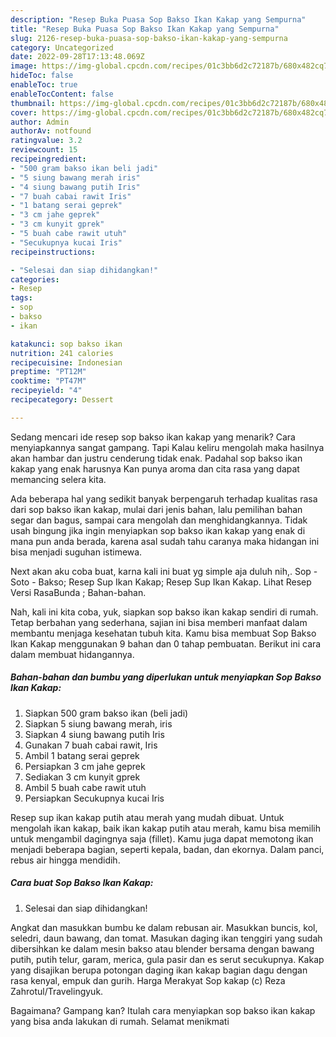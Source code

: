 ```yaml
---
description: "Resep Buka Puasa Sop Bakso Ikan Kakap yang Sempurna"
title: "Resep Buka Puasa Sop Bakso Ikan Kakap yang Sempurna"
slug: 2126-resep-buka-puasa-sop-bakso-ikan-kakap-yang-sempurna
category: Uncategorized
date: 2022-09-28T17:13:48.069Z
image: https://img-global.cpcdn.com/recipes/01c3bb6d2c72187b/680x482cq70/sop-bakso-ikan-kakap-foto-resep-utama.jpg
hideToc: false
enableToc: true
enableTocContent: false
thumbnail: https://img-global.cpcdn.com/recipes/01c3bb6d2c72187b/680x482cq70/sop-bakso-ikan-kakap-foto-resep-utama.jpg
cover: https://img-global.cpcdn.com/recipes/01c3bb6d2c72187b/680x482cq70/sop-bakso-ikan-kakap-foto-resep-utama.jpg
author: Admin
authorAv: notfound
ratingvalue: 3.2
reviewcount: 15
recipeingredient:
- "500 gram bakso ikan beli jadi"
- "5 siung bawang merah iris"
- "4 siung bawang putih Iris"
- "7 buah cabai rawit Iris"
- "1 batang serai geprek"
- "3 cm jahe geprek"
- "3 cm kunyit gprek"
- "5 buah cabe rawit utuh"
- "Secukupnya kucai Iris"
recipeinstructions:

- "Selesai dan siap dihidangkan!"
categories:
- Resep
tags:
- sop
- bakso
- ikan

katakunci: sop bakso ikan 
nutrition: 241 calories
recipecuisine: Indonesian
preptime: "PT12M"
cooktime: "PT47M"
recipeyield: "4"
recipecategory: Dessert

---
```



Sedang mencari ide resep sop bakso ikan kakap yang menarik? Cara menyiapkannya sangat gampang. Tapi Kalau keliru mengolah maka hasilnya akan hambar dan justru cenderung tidak enak. Padahal sop bakso ikan kakap yang enak harusnya Kan punya aroma dan cita rasa yang dapat memancing selera kita.


Ada beberapa hal yang sedikit banyak berpengaruh terhadap kualitas rasa dari sop bakso ikan kakap, mulai dari jenis bahan, lalu pemilihan bahan segar dan bagus, sampai cara mengolah dan menghidangkannya. Tidak usah bingung jika ingin menyiapkan sop bakso ikan kakap yang enak di mana pun anda berada, karena asal sudah tahu caranya maka hidangan ini bisa menjadi suguhan istimewa.

Next akan aku coba buat, karna kali ini buat yg simple aja duluh nih,. Sop - Soto - Bakso; Resep Sup Ikan Kakap; Resep Sup Ikan Kakap. Lihat Resep Versi RasaBunda ; Bahan-bahan.


Nah, kali ini kita coba, yuk, siapkan sop bakso ikan kakap sendiri di rumah. Tetap berbahan yang sederhana, sajian ini bisa memberi manfaat dalam membantu menjaga kesehatan tubuh kita. Kamu bisa membuat Sop Bakso Ikan Kakap menggunakan 9 bahan dan 0 tahap pembuatan. Berikut ini cara dalam membuat hidangannya.

<!--inarticleads1-->

##### Bahan-bahan dan bumbu yang diperlukan untuk menyiapkan Sop Bakso Ikan Kakap:

1. Siapkan 500 gram bakso ikan (beli jadi)
1. Siapkan 5 siung bawang merah, iris
1. Siapkan 4 siung bawang putih Iris
1. Gunakan 7 buah cabai rawit, Iris
1. Ambil 1 batang serai geprek
1. Persiapkan 3 cm jahe geprek
1. Sediakan 3 cm kunyit gprek
1. Ambil 5 buah cabe rawit utuh
1. Persiapkan Secukupnya kucai Iris


Resep sup ikan kakap putih atau merah yang mudah dibuat. Untuk mengolah ikan kakap, baik ikan kakap putih atau merah, kamu bisa memilih untuk mengambil dagingnya saja (fillet). Kamu juga dapat memotong ikan menjadi beberapa bagian, seperti kepala, badan, dan ekornya. Dalam panci, rebus air hingga mendidih. 

<!--inarticleads2-->

##### Cara buat Sop Bakso Ikan Kakap:


1. Selesai dan siap dihidangkan!

Angkat dan masukkan bumbu ke dalam rebusan air. Masukkan buncis, kol, seledri, daun bawang, dan tomat. Masukan daging ikan tenggiri yang sudah dibersihkan ke dalam mesin bakso atau blender bersama dengan bawang putih, putih telur, garam, merica, gula pasir dan es serut secukupnya. Kakap yang disajikan berupa potongan daging ikan kakap bagian dagu dengan rasa kenyal, empuk dan gurih. Harga Merakyat Sop kakap (c) Reza Zahrotul/Travelingyuk. 

Bagaimana? Gampang kan? Itulah cara menyiapkan sop bakso ikan kakap yang bisa anda lakukan di rumah. Selamat menikmati
